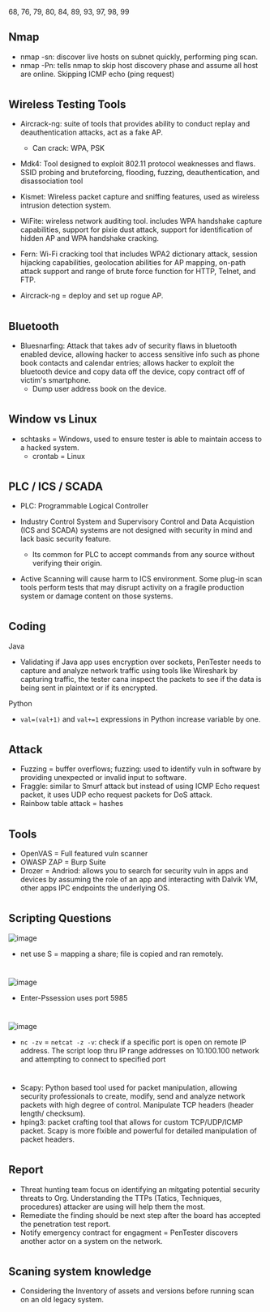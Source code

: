 68, 76, 79, 80, 84, 89, 93, 97, 98, 99

## Nmap

- nmap -sn: discover live hosts on subnet quickly, performing ping scan.
- nmap -Pn: tells nmap to skip host discovery phase and assume all host are online. Skipping ICMP echo (ping request)

#

## Wireless Testing Tools

- Aircrack-ng: suite of tools that provides ability to conduct replay and deauthentication attacks, act as a fake AP.
  - Can crack: WPA, PSK
- Mdk4: Tool designed to exploit 802.11 protocol weaknesses and flaws. SSID probing and bruteforcing, flooding, fuzzing, deauthentication, and disassociation tool
- Kismet: Wireless packet capture and sniffing features, used as wireless intrusion detection system.
- WiFite: wireless network auditing tool. includes WPA handshake capture capabilities, support for pixie dust attack, support for identification of hidden AP and WPA handshake cracking.
- Fern: Wi-Fi cracking tool that includes WPA2 dictionary attack, session hijacking capabilities, geolocation abilities for AP mapping, on-path attack support and range of brute force function for HTTP, Telnet, and FTP.

- Aircrack-ng = deploy and set up rogue AP.

# 

## Bluetooth

- Bluesnarfing: Attack that takes adv of security flaws in bluetooth enabled device, allowing hacker to access sensitive info such as phone book contacts and calendar entries; allows hacker to exploit the bluetooth device and copy data off the device, copy contract off of victim's smartphone.
  - Dump user address book on the device.

#

## Window vs Linux

- schtasks = Windows, used to ensure tester is able to maintain access to a hacked system.
  - crontab = Linux
 
#

## PLC / ICS / SCADA

- PLC: Programmable Logical Controller
- Industry Control System and Supervisory Control and Data Acquistion (ICS and SCADA) systems are not designed with security in mind and lack basic security feature.
  - Its common for PLC to accept commands from any source without verifying their origin.

- Active Scanning will cause harm to ICS environment. Some plug-in scan tools perform tests that may disrupt activity on a fragile production system or damage content on those systems.
 
#

## Coding

Java

- Validating if Java app uses encryption over sockets, PenTester needs to capture and analyze network traffic using tools like Wireshark by capturing traffic, the tester cana inspect the packets to see if the data is being sent in plaintext or if its encrypted.

Python

- `val=(val+1)` and `val+=1` expressions in Python increase variable by one.

#

## Attack

- Fuzzing = buffer overflows; fuzzing: used to identify vuln in software by providing unexpected or invalid input to software.
- Fraggle: similar to Smurf attack but instead of using ICMP Echo request packet, it uses UDP echo request packets for DoS attack.
- Rainbow table attack = hashes

#

## Tools 

- OpenVAS = Full featured vuln scanner
- OWASP ZAP = Burp Suite
- Drozer = Andriod: allows you to search for security vuln in apps and devices by assuming the role of an app and interacting with Dalvik VM, other apps IPC endpoints the underlying OS.

#

## Scripting Questions

![image](https://github.com/user-attachments/assets/544b5e49-0e11-4655-8598-bedf1a07ae24)

- net use S = mapping a share; file is copied and ran remotely.

#

![image](https://github.com/user-attachments/assets/55747606-07b1-4d5f-b7e3-ad2d855697c5)

- Enter-Pssession uses port 5985

#

![image](https://github.com/user-attachments/assets/20626a64-90c5-4dde-a629-65f98b443831)

- `nc -zv` = `netcat -z -v`: check if a specific port is open on remote IP address. The script loop thru IP range addresses on 10.100.100 network and attempting to connect to specified port 

#

- Scapy: Python based tool used for packet manipulation, allowing security professionals to create, modify, send and analyze network packets with high degree of control. Manipulate TCP headers (header length/ checksum).
- hping3: packet crafting tool that allows for custom TCP/UDP/ICMP packet. Scapy is more flxible and powerful for detailed manipulation of packet headers.

#

## Report

- Threat hunting team focus on identifying an mitgating potential security threats to Org. Understanding the TTPs (Tatics, Techniques, procedures) attacker are using will help them the most.
- Remediate the finding should be next step after the board has accepted the penetration test report.
- Notify emergency contract for engagment = PenTester discovers another actor on a system on the network.

# 

## Scaning system knowledge

- Considering the Inventory of assets and versions before running scan on an old legacy system.


#

